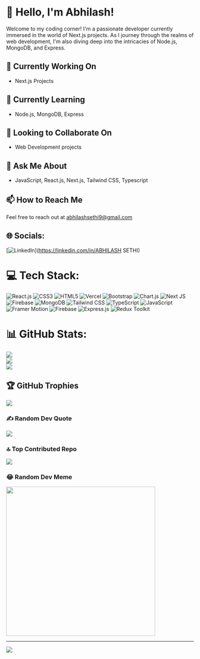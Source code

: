 # 👋 Hello, I'm Abhilash!

Welcome to my coding corner! I'm a passionate developer currently immersed in the world of Next.js projects. As I journey through the realms of web development, I'm also diving deep into the intricacies of Node.js, MongoDB, and Express.

## 🔭 Currently Working On

- Next.js Projects

## 🌱 Currently Learning

- Node.js, MongoDB, Express

## 👯 Looking to Collaborate On

- Web Development projects

## 💬 Ask Me About

- JavaScript, React.js, Next.js, Tailwind CSS, Typescript

## 📫 How to Reach Me

Feel free to reach out at [abhilashsethi9@gmail.com](mailto:abhilashsethi9@gmail.com)

## 🌐 Socials:
[![LinkedIn](https://img.shields.io/badge/LinkedIn-%230077B5.svg?logo=linkedin&logoColor=white)](https://linkedin.com/in/ABHILASH SETHI) 

# 💻 Tech Stack:
![React.js](https://img.shields.io/badge/React-%2361DAFB.svg?style=for-the-badge&logo=react&logoColor=white) ![CSS3](https://img.shields.io/badge/css3-%231572B6.svg?style=for-the-badge&logo=css3&logoColor=white) ![HTML5](https://img.shields.io/badge/HTML5-%23E34F26.svg?style=for-the-badge&logo=html5&logoColor=white) ![Vercel](https://img.shields.io/badge/vercel-%23000000.svg?style=for-the-badge&logo=vercel&logoColor=white) ![Bootstrap](https://img.shields.io/badge/bootstrap-%238511FA.svg?style=for-the-badge&logo=bootstrap&logoColor=white) ![Chart.js](https://img.shields.io/badge/chart.js-F5788D.svg?style=for-the-badge&logo=chart.js&logoColor=white) ![Next JS](https://img.shields.io/badge/Next-black?style=for-the-badge&logo=next.js&logoColor=white) ![Firebase](https://img.shields.io/badge/Firebase-039BE5?style=for-the-badge&logo=Firebase&logoColor=white) ![MongoDB](https://img.shields.io/badge/MongoDB-%234ea94b.svg?style=for-the-badge&logo=mongodb&logoColor=white) ![Tailwind CSS](https://img.shields.io/badge/Tailwind%20CSS-%2338B2AC.svg?style=for-the-badge&logo=tailwind-css&logoColor=white) ![TypeScript](https://img.shields.io/badge/TypeScript-%23007ACC.svg?style=for-the-badge&logo=typescript&logoColor=white) ![JavaScript](https://img.shields.io/badge/JavaScript-%23F7DF1E.svg?style=for-the-badge&logo=javascript&logoColor=black)  ![Framer Motion](https://img.shields.io/badge/Framer%20Motion-%23FF0080.svg?style=for-the-badge&logo=framer&logoColor=white) ![Firebase](https://img.shields.io/badge/Firebase-FFCA28.svg?style=for-the-badge&logo=firebase&logoColor=black) ![Express.js](https://img.shields.io/badge/Express.js-%23404D59.svg?style=for-the-badge&logo=express&logoColor=white) ![Redux Toolkit](https://img.shields.io/badge/Redux%20Toolkit-764ABC.svg?style=for-the-badge&logo=redux&logoColor=white)


# 📊 GitHub Stats:
![](https://github-readme-stats.vercel.app/api?username=abhilashsethi&theme=dark&hide_border=true&include_all_commits=false&count_private=false)<br/>
![](https://github-readme-streak-stats.herokuapp.com/?user=abhilashsethi&theme=dark&hide_border=true)<br/>
![](https://github-readme-stats.vercel.app/api/top-langs/?username=abhilashsethi&theme=dark&hide_border=true&include_all_commits=false&count_private=false&layout=compact)

## 🏆 GitHub Trophies
![](https://github-profile-trophy.vercel.app/?username=abhilashsethi&theme=radical&no-frame=false&no-bg=false&margin-w=4)

### ✍️ Random Dev Quote
![](https://quotes-github-readme.vercel.app/api?type=horizontal&theme=radical)

### 🔝 Top Contributed Repo
![](https://github-contributor-stats.vercel.app/api?username=abhilashsethi&limit=5&theme=dracula&combine_all_yearly_contributions=true)

### 😂 Random Dev Meme
<img src='https://randommeme-five.vercel.app/' style="height: 400px;"/>

---
[![](https://visitcount.itsvg.in/api?id=abhilashsethi&icon=0&color=0)](https://visitcount.itsvg.in)



